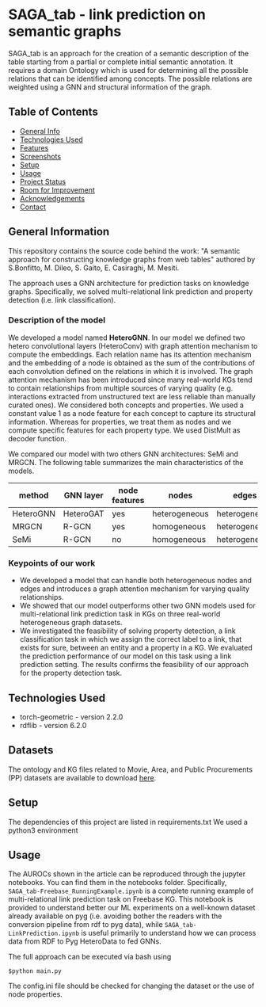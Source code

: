 # SAGA_tab - link prediction on semantic graphs
SAGA_tab is an approach for the creation of a semantic
description of the table starting from a partial or complete initial semantic annotation. 
It requires a domain Ontology which is used for determining all the possible relations that can be identified among
concepts. 
The possible relations are weighted  using a GNN and structural information of the graph.

## Table of Contents

* [General Info](#general-information)
* [Technologies Used](#technologies-used)
* [Features](#features)
* [Screenshots](#screenshots)
* [Setup](#setup)
* [Usage](#usage)
* [Project Status](#project-status)
* [Room for Improvement](#room-for-improvement)
* [Acknowledgements](#acknowledgements)
* [Contact](#contact)



## General Information
This repository contains the source code behind the work:
"A semantic approach for constructing knowledge graphs  from web tables" authored by
S.Bonfitto, M. Dileo, S. Gaito, E. Casiraghi, M. Mesiti.

The approach uses a GNN architecture for prediction tasks on knowledge graphs. 
Specifically, we solved multi-relational link prediction and property detection (i.e. link classification).

### Description of the model
We developed a model named __HeteroGNN__. In our model we defined two hetero convolutional layers (HeteroConv) with graph attention mechanism to compute the embeddings. Each relation name has its attention mechanism and the embedding of a node is obtained as the sum of the contributions of each convolution defined on the relations in which it is involved. The graph attention mechanism has been introduced since many real-world KGs tend to contain relationships from multiple sources of varying quality (e.g. interactions extracted from unstructured text are less reliable than manually curated ones).  We considered both concepts and properties. We used a constant value 1 as a node feature for each concept to capture its structural information. Whereas for properties, we treat them as nodes and we compute specific features for each property type. We used DistMult as decoder function.

We compared our model with two others GNN architectures: SeMi and MRGCN. The following table summarizes the main characteristics of the models.

| method         | GNN layer | node features | nodes         | edges         |
|----------------|-----------|---------------|---------------|---------------|
| HeteroGNN      | HeteroGAT | yes           | heterogeneous | heterogeneous |
| MRGCN          | R-GCN     | yes           | homogeneous   | heterogeneous |
| SeMi           | R-GCN     | no            | homogeneous   | heterogeneous |

### Keypoints of our work
- We developed a model that can handle both heterogeneous nodes and edges and introduces a graph attention mechanism for varying quality relationships.
- We showed that our model outperforms other two GNN models used for multi-relational link prediction task in KGs on three real-world heterogeneous graph datasets.
- We investigated the feasibility of solving property detection, a link classification task in which we assign the correct label to a link, that exists for sure, between an entity and a property in a KG. We evaluated the prediction performance of our model on this task using a link prediction setting. The results confirms the feasibility of our approach for the property detection task.


## Technologies Used
- torch-geometric - version 2.2.0
- rdflib - version 6.2.0


## Datasets
The ontology and KG files related to Movie, Area, and Public Procurements (PP) datasets are available to download [here]().


## Setup
The dependencies of this project are listed in requirements.txt 
We used a python3 environment


## Usage
The AUROCs shown in the article can be reproduced through the jupyter notebooks. You can find them in the notebooks folder. Specifically, `SAGA_tab-Freebase_RunningExample.ipynb` is a complete running example of multi-relational link prediction task on Freebase KG. This notebook is provided to understand better our ML experiments on a well-known dataset already available on pyg (i.e. avoiding bother the readers with the conversion pipeline from rdf to pyg data), while `SAGA_tab-LinkPrediction.ipynb` is useful primarily to understand how we can process data from RDF to Pyg HeteroData to fed GNNs. 

The full approach can be executed via bash using

`$python main.py`

The config.ini file should be checked for changing the dataset or the use of node properties.